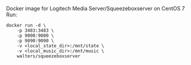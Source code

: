 Docker image for Logitech Media Server/Squeezeboxserver on CentOS 7
Run:
```
docker run -d \
	-p 3483:3483 \
	-p 9000:9000 \
	-p 9090:9090 \
	-v <local_state_dir>:/mnt/state \
	-v <local_music_dir>:/mnt/music \
	walters/squeezeboxserver
```
